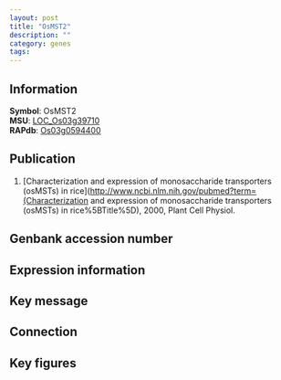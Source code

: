 ```yaml
---
layout: post
title: "OsMST2"
description: ""
category: genes
tags: 
---
```


## Information
__Symbol__: OsMST2  
__MSU__: [LOC_Os03g39710](http://rice.plantbiology.msu.edu/cgi-bin/ORF_infopage.cgi?orf=LOC_Os03g39710)  
__RAPdb__: [Os03g0594400](http://rapdb.dna.affrc.go.jp/viewer/gbrowse_details/irgsp1?name=Os03g0594400)  

## Publication
1. [Characterization and expression of monosaccharide transporters (osMSTs) in rice](http://www.ncbi.nlm.nih.gov/pubmed?term=(Characterization and expression of monosaccharide transporters (osMSTs) in rice%5BTitle%5D), 2000, Plant Cell Physiol.

## Genbank accession number

## Expression information

## Key message

## Connection

## Key figures



